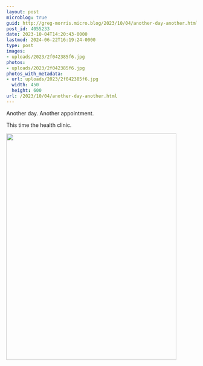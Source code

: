 ```yaml
---
layout: post
microblog: true
guid: http://greg-morris.micro.blog/2023/10/04/another-day-another.html
post_id: 4055233
date: 2023-10-04T14:20:43-0000
lastmod: 2024-06-22T16:19:24-0000
type: post
images:
- uploads/2023/2f042385f6.jpg
photos:
- uploads/2023/2f042385f6.jpg
photos_with_metadata:
- url: uploads/2023/2f042385f6.jpg
  width: 450
  height: 600
url: /2023/10/04/another-day-another.html
---
```

Another day. Another appointment. 

This time the health clinic. 

<img src="uploads/2023/2f042385f6.jpg" width="450" height="600" alt="">
